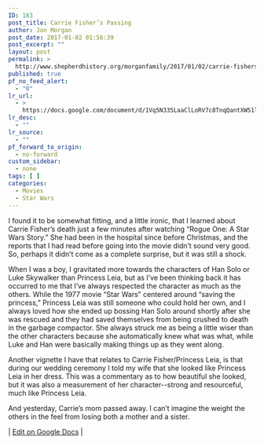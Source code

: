 ```yaml
---
ID: 183
post_title: Carrie Fisher’s Passing
author: Jon Morgan
post_date: 2017-01-02 01:56:39
post_excerpt: ""
layout: post
permalink: >
  http://www.shepherdhistory.org/morganfamily/2017/01/02/carrie-fishers-passing-2/
published: true
pf_no_feed_alert:
  - "0"
lr_url:
  - >
    https://docs.google.com/document/d/1Vq5N335LaaClLoRV7c8TnqQantXW51lO3V55h-1UIIg/edit?usp=sharing
lr_desc:
  - ""
lr_source:
  - ""
pf_forward_to_origin:
  - no-forward
custom_sidebar:
  - none
tags: [ ]
categories:
  - Movies
  - Star Wars
---
```

I found it to be somewhat fitting, and a little ironic, that I learned about Carrie Fisher’s death just a few minutes after watching “Rogue One: A Star Wars Story.” She had been in the hospital since before Christmas, and the reports that I had read before going into the movie didn’t sound very good. So, perhaps it didn’t come as a complete surprise, but it was still a shock.

When I was a boy, I gravitated more towards the characters of Han Solo or Luke Skywalker than Princess Leia, but as I’ve been thinking back it has occurred to me that I’ve always respected the character as much as the others. While the 1977 movie “Star Wars” centered around “saving the princess,” Princess Leia was still someone who could hold her own, and I always loved how she ended up bossing Han Solo around shortly after she was rescued and they had saved themselves from being crushed to death in the garbage compactor. She always struck me as being a little wiser than the other characters because she automatically knew what was what, while Luke and Han were basically making things up as they went along.

Another vignette I have that relates to Carrie Fisher/Princess Leia, is that during our wedding ceremony I told my wife that she looked like Princess Leia in her dress. This was a commentary as to how beautiful she looked, but it was also a measurement of her character--strong and resourceful, much like Princess Leia.

And yesterday, Carrie’s mom passed away. I can’t imagine the weight the others in the feel from losing both a mother and a sister.

| <a href="https://docs.google.com/document/d/1Vq5N335LaaClLoRV7c8TnqQantXW51lO3V55h-1UIIg/edit?usp=sharing">Edit on Google Docs</a> |